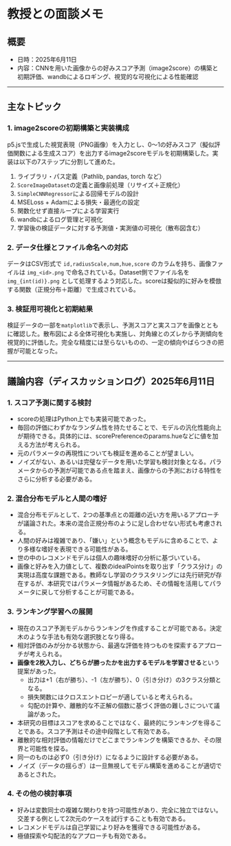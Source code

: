 # 教授との面談メモ

## 概要

- 日時：2025年6月11日
- 内容：CNNを用いた画像からの好みスコア予測（image2score）の構築と初期評価、wandbによるロギング、視覚的な可視化による性能確認

---

## 主なトピック

### 1. image2scoreの初期構築と実装構成

p5.jsで生成した視覚表現（PNG画像）を入力とし、0〜1の好みスコア（擬似評価関数による生成スコア）を出力するimage2scoreモデルを初期構築した。実装は以下の7ステップに分割して進めた。

1.  ライブラリ・パス定義（Pathlib, pandas, torch など）
2.  `ScoreImageDataset`の定義と画像前処理（リサイズ＋正規化）
3.  `SimpleCNNRegressor`による回帰モデルの設計
4.  MSELoss + Adamによる損失・最適化の設定
5.  関数化せず直接ループによる学習実行
6.  wandbによるログ管理と可視化
7.  学習後の検証データに対する予測値・実測値の可視化（散布図含む）

### 2. データ仕様とファイル命名への対応

データはCSV形式で `id,radiusScale,num,hue,score` のカラムを持ち、画像ファイルは `img_<id>.png` で命名されている。Dataset側でファイル名を `img_{int(id)}.png` として処理するよう対応した。scoreは擬似的に好みを模倣する関数（正規分布＋距離）で生成されている。

### 3. 検証用可視化と初期結果

検証データの一部を`matplotlib`で表示し、予測スコアと実スコアを画像とともに確認した。散布図による全体可視化も実施し、対角線とのズレから予測傾向を視覚的に評価した。完全な精度には至らないものの、一定の傾向やばらつきの把握が可能となった。

---

## 議論内容（ディスカッションログ）2025年6月11日

### 1. スコア予測に関する検討

-   scoreの処理はPython上でも実装可能であった。
-   毎回の評価にわずかなランダム性を持たせることで、モデルの汎化性能向上が期待できる。具体的には、scorePreferenceのparams.hueなどに値を加える方法が考えられる。
-   元のパラメータの再現性についても検証を進めることが望ましい。
-   ノイズがない、あるいは完璧なデータを用いた学習も検討対象となる。パラメータからの予測が可能である点を踏まえ、画像からの予測における特性をさらに分析する必要がある。

### 2. 混合分布モデルと人間の嗜好

-   混合分布モデルとして、2つの基準点との距離の近い方を用いるアプローチが議論された。本来の混合正規分布のように足し合わせない形式も考慮される。
-   人間の好みは複雑であり、「嫌い」という概念もモデルに含めることで、より多様な嗜好を表現できる可能性がある。
-   世の中のレコメンドモデルは個人の趣味嗜好の分析に基づいている。
-   画像と好みを入力値として、複数のidealPointsを取り出す「クラス分け」の実現は高度な課題である。教師なし学習のクラスタリングには先行研究が存在するが、本研究ではパラメータ情報があるため、その情報を活用してパラメータに戻して分析することが可能である。

### 3. ランキング学習への展開

-   現在のスコア予測モデルからランキングを作成することが可能である。決定木のような手法も有効な選択肢となり得る。
-   相対評価のみが分かる状態から、最適な評価を持つものを探索するアプローチが考えられる。
-   **画像を2枚入力し、どちらが勝ったかを出力するモデルを学習させる**という提案があった。
    -   出力は+1（右が勝ち）、-1（左が勝ち）、0（引き分け）の3クラス分類となる。
    -   損失関数にはクロスエントロピーが適していると考えられる。
    -   勾配の計算や、離散的な不正解の個数に基づく評価の難しさについて議論があった。
-   本研究の目標はスコアを求めることではなく、最終的にランキングを得ることである。スコア予測はその途中段階として有効である。
-   離散的な相対評価の情報だけでどこまでランキングを構築できるか、その限界と可能性を探る。
-   同一のものは必ず0（引き分け）になるように設計する必要がある。
-   ノイズ（データの揺らぎ）は一旦無視してモデル構築を進めることが適切であるとされた。

### 4. その他の検討事項

-   好みは変数同士の複雑な関わりを持つ可能性があり、完全に独立ではない。交差する例として2次元のケースを試行することも有効である。
-   レコメンドモデルは自己学習により好みを獲得できる可能性がある。
-   極値探索や勾配法的なアプローチも有効である。